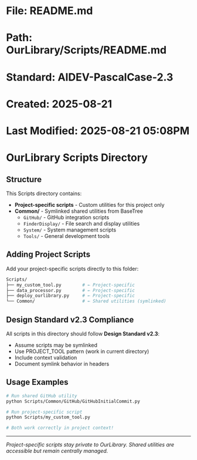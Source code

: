 # File: README.md
# Path: OurLibrary/Scripts/README.md  
# Standard: AIDEV-PascalCase-2.3
# Created: 2025-08-21
# Last Modified: 2025-08-21 05:08PM

# OurLibrary Scripts Directory

## Structure

This Scripts directory contains:

- **Project-specific scripts** - Custom utilities for this project only
- **Common/** - Symlinked shared utilities from BaseTree
  - `GitHub/` - GitHub integration scripts
  - `FinderDisplay/` - File search and display utilities  
  - `System/` - System management scripts
  - `Tools/` - General development tools

## Adding Project Scripts

Add your project-specific scripts directly to this folder:

```bash
Scripts/
├── my_custom_tool.py        # ← Project-specific
├── data_processor.py        # ← Project-specific  
├── deploy_ourlibrary.py     # ← Project-specific
└── Common/                  # ← Shared utilities (symlinked)
```

## Design Standard v2.3 Compliance

All scripts in this directory should follow **Design Standard v2.3**:

- Assume scripts may be symlinked
- Use PROJECT_TOOL pattern (work in current directory)
- Include context validation
- Document symlink behavior in headers

## Usage Examples

```bash
# Run shared GitHub utility
python Scripts/Common/GitHub/GitHubInitialCommit.py

# Run project-specific script  
python Scripts/my_custom_tool.py

# Both work correctly in project context!
```

---

*Project-specific scripts stay private to OurLibrary. Shared utilities are accessible but remain centrally managed.*